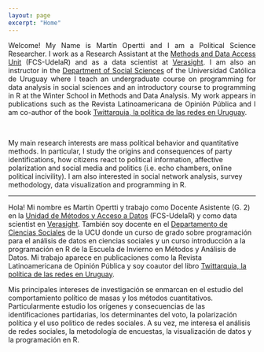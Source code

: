```yaml
---
layout: page
excerpt: "Home"
---
```


	
<div style="text-align: justify"> 

Welcome! My Name is Martín Opertti and I am a Political Science Researcher. I work as a Research Assistant at the [Methods and Data Access Unit](https://umad.cienciassociales.edu.uy/) (FCS-UdelaR) and as a data scientist at [Verasight](https://verasight.io/). I am also an instructor in the [Department of Social Sciences](https://ucu.edu.uy/es/dcs) of the Universidad Católica de Uruguay where I teach an undergraduate course on programming for data analysis in social sciences and an introductory course to programming in R at the Winter School in Methods and Data Analysis. My work appears in publications such as the Revista Latinoamericana de Opinión Pública and I am co-author of the book [Twittarquia, la política de las redes en Uruguay](https://twittarquia.weebly.com/).  </div> <br>

My main research interests are mass political behavior and quantitative methods. In particular, I study the origins and consequences of party identifications, how citizens react to political information, affective polarization and social media and politics (i.e. echo chambers, online political incivility). I am also interested in social network analysis, survey methodology, data visualization and programming in R.

<hr class="dashed">
	
Hola! Mi nombre es Martín Opertti y trabajo como Docente Asistente (G. 2) en la [Unidad de Métodos y Acceso a Datos](https://umad.cienciassociales.edu.uy/) (FCS-UdelaR) y como data scientist en [Verasight](https://verasight.io/). También soy docente en el [Departamento de Ciencias Sociales](https://ucu.edu.uy/es/dcs) de la UCU donde un curso de grado sobre programación para el análisis de datos en ciencias sociales y un curso introducción a la programación en R de la Escuela de Invierno en Métodos y Análisis de Datos. Mi trabajo aparece en publicaciones como la Revista Latinoamericana de Opinión Pública y soy coautor del libro [Twittarquia, la política de las redes en Uruguay](https://twittarquia.weebly.com/).  <br>

Mis principales intereses de investigación se enmarcan en el estudio del comportamiento político de masas y los métodos cuantitativos. Particularmente estudio los orígenes y consecuencias de las identificaciones partidarias, los determinantes del voto, la polarización política y el uso político de redes sociales. A su vez, me interesa el análisis de redes sociales, la metodología de encuestas, la visualización de datos y la programación en R. 

